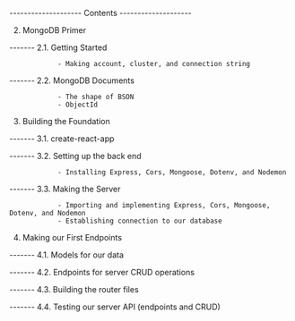-------------------- Contents --------------------

2. MongoDB Primer

------- 2.1. Getting Started

                - Making account, cluster, and connection string

------- 2.2. MongoDB Documents

                - The shape of BSON
                - ObjectId

3. Building the Foundation

------- 3.1. create-react-app

------- 3.2. Setting up the back end

                - Installing Express, Cors, Mongoose, Dotenv, and Nodemon

------- 3.3. Making the Server

                - Importing and implementing Express, Cors, Mongoose, Dotenv, and Nodemon
                - Establishing connection to our database

4. Making our First Endpoints

------- 4.1. Models for our data

------- 4.2. Endpoints for server CRUD operations

------- 4.3. Building the router files

------- 4.4. Testing our server API (endpoints and CRUD)
